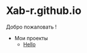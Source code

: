 # Xab-r.github.io
Добро пожаловать !

* Мои проекты
  *  [Hello](https://xab-r.github.io/index.html)
